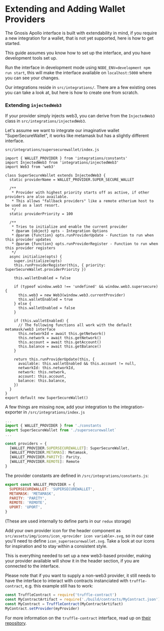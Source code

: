 # Extending and Adding Wallet Providers

The Gnosis Apollo interface is built with extendability in mind, if you require a new integration for a wallet, that is not yet supported, here is how to get started.

This guide assumes you know how to set up the interface, and you have development tools set up.

Run the interface in development mode using `NODE_ENV=development npm run start`, this will make the interface available on `localhost:5000` where you can see your changes.

Our integrations reside in `src/integrations/`. There are a few existing ones you can take a look at, but here is how to create one from scratch.

### Extending `injectedWeb3`
If your provider simply injects web3, you can derive from the `InjectedWeb3` class in `src/integrations/injectedWeb3`.

Let's assume we want to integrate our imaginative wallet "SuperSecureWallet", it works like metamask but has a slightly different interface.

`src/integrations/supersecurewallet/index.js`
```
import { WALLET_PROVIDER } from 'integrations/constants'
import InjectedWeb3 from 'integrations/injectedWeb3'
import Web3 from 'web3'

class SuperSecureWallet extends InjectedWeb3 {
  static providerName = WALLET_PROVIDER.SUPER_SECURE_WALLET

  /**
   * Provider with highest priority starts off as active, if other providers are also available.
   * This allows "fallback providers" like a remote etherium host to be used as a last resort.
   */
  static providerPriority = 100

  /**
   * Tries to initialize and enable the current provider
   * @param {object} opts - Integration Options
   * @param {function} opts.runProviderUpdate - Function to run when this provider updates
   * @param {function} opts.runProviderRegister - Function to run when this provider registers
   */
  async initialize(opts) {
    super.initialize(opts)
    this.runProviderRegister(this, { priority: SuperSecureWallet.providerPriority })

    this.walletEnabled = false

    if (typeof window.web3 !== 'undefined' && window.web3.supersecure) {
      this.web3 = new Web3(window.web3.currentProvider)
      this.walletEnabled = true
    } else {
      this.walletEnabled = false
    }

    if (this.walletEnabled) {
      // The following functions all work with the default metamask/web3 interface
      this.networkId = await this.getNetwork()
      this.network = await this.getNetwork()
      this.account = await this.getAccount()
      this.balance = await this.getBalance()
    }

    return this.runProviderUpdate(this, {
      available: this.walletEnabled && this.account != null,
      networkId: this.networkId,
      network: this.network,
      account: this.account,
      balance: this.balance,
    })
  }
}
export default new SuperSecureWallet()
```

A few things are missing now, add your integration to the integration-exporter in `/src/integrations/index.js`
```js
...
import { WALLET_PROVIDER } from './constants
import SuperSecureWallet from './supersecurewallet`
...

const providers = {
  [WALLET_PROVIDER.SUPERSECUREWALLET]: SuperSecureWallet,
  [WALLET_PROVIDER.METAMAS]: Metamask,
  [WALLET_PROVIDER.PARITY]: Parity,
  [WALLET_PROVIDER.REMOTE]: Remote
}
```

The provider constants are defined in `/src/integrations/constants.js`:
```js
export const WALLET_PROVIDER = {
  SUPERSECUREWALLET: 'SUPERSECUREWALLET',
  METAMASK: 'METAMASK',
  PARITY: 'PARITY',
  REMOTE: 'REMOTE',
  UPORT: 'UPORT',
}
```
(These are used internally to define parts in our `redux` storage)

Add your own provider icon for the header component as `src/assets/img/icons/icon_<provider icon variable>.svg`, so in our case you'll need to define `icon_supersecurewallet.svg`. Take a look at our icons for inspiration and to stay within a consistent style.

This is everything needed to set up a new web3-based provider, making your provider available will show it in the header section, if you are connected to the interface.

Please note that if you want to supply a non-web3 provider, it still needs to have the interface to interact with contracts instanciated with `truffle-contract`, e.g. this example still has to work:
```js
const TruffleContract = require('truffle-contract')
const MyContractArtifact = require('./build/contracts/MyContract.json')
const MyContract = TruffleContract(MyContractArtifact)
MyContract.setProvider(myProvider)
```
For more information on the `truffle-contract` interface, read up on [their repository](https://github.com/trufflesuite/truffle-contract).
